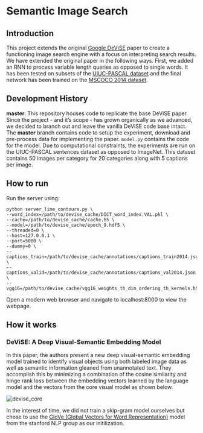 # Semantic Image Search

## Introduction
This project extends the original [Google DeViSE](https://static.googleusercontent.com/media/research.google.com/en//pubs/archive/41473.pdf) paper to create a functioning image search engine with a focus on interpreting search results. We have extended the original paper in the following ways. First, we added an RNN to process variable length queries as opposed to single words. It has been tested on subsets of the [UIUC-PASCAL dataset](http://vision.cs.uiuc.edu/pascal-sentences/) and the final network has been trained on the [MSCOCO 2014 dataset](http://cocodataset.org/#home).


## Development History
**master**: This repository houses code to replicate the base DeViSE paper. Since the project - and it’s scope - has grown organically as we advanced, we decided to branch out and leave the vanilla DeViSE code base intact. The **master** branch contains code to setup the experiment, download and pre-process data for implementing the paper. `model.py` contains the code for the model. Due to computational constraints, the experiments are run on the UIUC-PASCAL sentences dataset as opposed to ImageNet. This dataset contains 50 images per category for 20 categories along with 5 captions per image. 

## How to run
Run the server using: 

```
python server_lime_contours.py \
--word_index=/path/to/devise_cache/DICT_word_index.VAL.pkl \
--cache=/path/to/devise_cache/cache.h5 \
--model=/path/to/devise_cache/epoch_9.hdf5 \
--threaded=0 \
--host=127.0.0.1 \
--port=5000 \
--dummy=0 \
--captions_train=/path/to/devise_cache/annotations/captions_train2014.json \
--captions_valid=/path/to/devise_cache/annotations/captions_val2014.json \
--vgg16=/path/to/devise_cache/vgg16_weights_th_dim_ordering_th_kernels.h5
```

 Open a modern web browser and navigate to localhost:8000 to view the webpage.

## How it works

### DeViSE: A Deep Visual-Semantic Embedding Model
 In this paper, the authors present a new deep visual-semantic embedding model trained to identify visual objects using both labeled image data as well as semantic information gleaned from unannotated text. They accomplish this by minimizing a combination of the cosine similarity and hinge rank loss between the embedding vectors learned by the language model and the vectors from the core visual model as shown below. 
 
 ![devise_core](https://user-images.githubusercontent.com/8658591/34649979-1b47f090-f3df-11e7-8833-e488dc33cad0.PNG)

In the interest of time, we did not train a skip-gram model ourselves but chose to use the [GloVe (Global Vectors for Word Representation)](https://nlp.stanford.edu/projects/glove/) model from the stanford NLP group as our initilization. 
